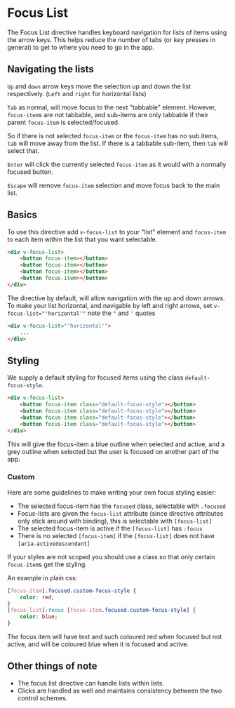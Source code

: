 # Focus List

The Focus List directive handles keyboard navigation for lists of items using the arrow keys. This helps reduce the number of tabs (or key presses in general) to get to where you need to go in the app.

## Navigating the lists

`Up` and `down` arrow keys move the selection up and down the list respectively. (`Left` and `right` for horizontal lists)

`Tab` as normal, will move focus to the next "tabbable" element. However, `focus-item`s are not tabbable, and sub-items are only tabbable if their parent `focus-item` is selected/focused.

So if there is not selected `focus-item` or the `focus-item` has no sub items, `tab` will move away from the list. If there is a tabbable sub-item, then `tab` will select that.

`Enter` will click the currently selected `focus-item` as it would with a normally focused button.

`Escape` will remove `focus-item` selection and move focus back to the main list.

## Basics

To use this directive add `v-focus-list` to your "list" element and `focus-item` to each item within the list that you want selectable.

```html
<div v-focus-list>
    <button focus-item></button>
    <button focus-item></button>
    <button focus-item></button>
    <button focus-item></button>
</div>
```

The directive by default, will allow navigation with the up and down arrows. To make your list horizontal, and navigable by left and right arrows, set `v-focus-list="'horizontal'"` note the `"` and `'` quotes

```html
<div v-focus-list="'horizontal'">
    ...
</div>
```

## Styling

We supply a default styling for focused items using the class `default-focus-style`.

```html
<div v-focus-list>
    <button focus-item class="default-focus-style"></button>
    <button focus-item class="default-focus-style"></button>
    <button focus-item class="default-focus-style"></button>
    <button focus-item class="default-focus-style"></button>
</div>
```

This will give the focus-item a blue outline when selected and active, and a grey outline when selected but the user is focused on another part of the app.

### Custom

Here are some guidelines to make writing your own focus styling easier:

-   The selected focus-item has the `focused` class, selectable with `.focused`
-   Focus-lists are given the `focus-list` attribute (since directive attributes only stick around with binding), this is selectable with `[focus-list]`
-   The selected focus-item is active if the `[focus-list]` has `:focus`
-   There is no selected `[focus-item]` if the `[focus-list]` does not have `[aria-activedescendant]`

If your styles are not scoped you should use a class so that only certain `focus-item`s get the styling.

An example in plain css:

```css
[focus-item].focused.custom-focus-style {
    color: red;
}
[focus-list]:focus [focus-item.focused.custom-focus-style] {
    color: blue;
}
```

The focus item will have text and such coloured red when focused but not active, and will be coloured blue when it is focused and active.

## Other things of note

-   The focus list directive can handle lists within lists.
-   Clicks are handled as well and maintains consistency between the two control schemes.
